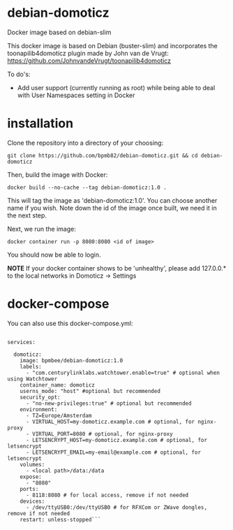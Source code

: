 # debian-domoticz
Docker image based on debian-slim

This docker image is based on Debian (buster-slim) and incorporates the toonapilib4domoticz plugin made by John van de Vrugt: https://github.com/JohnvandeVrugt/toonapilib4domoticz

To do's:

* Add user support (currently running as root) while being able to deal with User Namespaces setting in Docker

# installation

Clone the repository into a directory of your choosing:

`git clone https://github.com/bpmb82/debian-domoticz.git && cd debian-domoticz`

Then, build the image with Docker:

`docker build --no-cache --tag debian-domoticz:1.0 .`

This will tag the image as 'debian-domoticz:1.0'. You can choose another name if you wish.
Note down the id of the image once built, we need it in the next step.

Next, we run the image:

`docker container run -p 8080:8080 <id of image>`

You should now be able to login.

**NOTE**
If your docker container shows to be 'unhealthy', please add 127.0.0.* to the local networks in Domoticz -> Settings

# docker-compose

You can also use this docker-compose.yml:

```version: '3.3'

services:

  domoticz:
    image: bpmbee/debian-domoticz:1.0
    labels:
      - "com.centurylinklabs.watchtower.enable=true" # optional when using Watchtower
    container_name: domoticz
    userns_mode: "host" #optional but recommended
    security_opt:
      - "no-new-privileges:true" # optional but recommended
    environment:
      - TZ=Europe/Amsterdam
      - VIRTUAL_HOST=my-domoticz.example.com # optional, for nginx-proxy
      - VIRTUAL_PORT=8080 # optional, for nginx-proxy
      - LETSENCRYPT_HOST=my-domoticz.example.com # optional, for letsencrypt
      - LETSENCRYPT_EMAIL=my-email@example.com # optional, for letsencrypt
    volumes:
      - <local path>/data:/data
    expose:
      - "8080"
    ports:
      - 8118:8080 # for local access, remove if not needed
    devices:
      - /dev/ttyUSB0:/dev/ttyUSB0 # for RFXCom or ZWave dongles, remove if not needed
    restart: unless-stopped```
